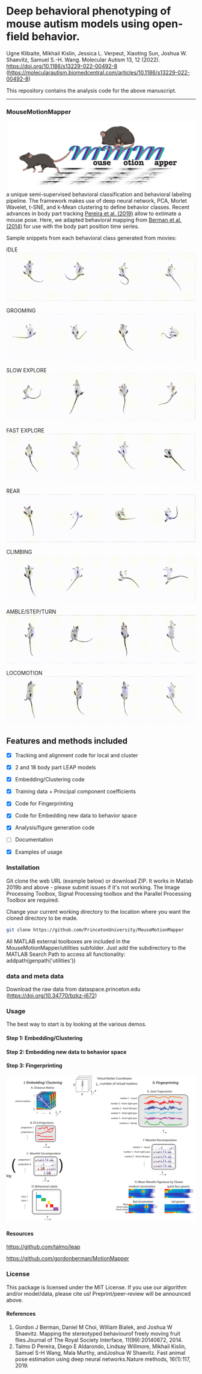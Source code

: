 
# Deep behavioral phenotyping of mouse autism models using open-field behavior.
Ugne Klibaite, Mikhail Kislin, Jessica L. Verpeut, Xiaoting Sun, Joshua W. Shaevitz, Samuel S.-H. Wang.
Molecular Autism 13, 12 (2022). https://doi.org/10.1186/s13229-022-00492-8
(https://molecularautism.biomedcentral.com/articles/10.1186/s13229-022-00492-8)

This repository contains the analysis code for the above manuscript. 

------------


### MouseMotionMapper
<img src="docs/MMM_logo.png" width="500" align="right">

a unique semi-supervised behavioral classification and behavioral labeling pipeline. 
The framework makes use of deep neural network, PCA, Morlet Wavelet, t-SNE, and k-Mean clustering to define behavior classes. 
Recent advances in body part tracking [Pereira et al. (2019)](https://doi.org/10.1038/s41592-018-0234-5) allow to extimate a mouse pose. Here, we adapted behavioral mapping from [Berman et al. (2014)](https://doi.org/10.1098/rsif.2014.0672) for use with the body part position time series.
 
Sample snippets from each behavioral class generated from movies:

IDLE
![](docs/stackedMov_1_b.gif)

GROOMING
![](docs/stackedMov_2_b.gif)

SLOW EXPLORE
![](docs/stackedMov_3_b.gif)

FAST EXPLORE
![](docs/stackedMov_4_b.gif)

REAR
![](docs/stackedMov_5_b.gif)

CLIMBING
![](docs/stackedMov_6_b.gif)

AMBLE/STEP/TURN
![](docs/stackedMov_7_b.gif)

LOCOMOTION
![](docs/stackedMov_8_b.gif)

## Features and methods included

- [x] Tracking and alignment code for local and cluster
- [x] 2 and 18 body part LEAP models
- [x] Embedding/Clustering code
- [x] Training data + Principal component coefficients 
- [x] Code for Fingerprinting
- [x] Code for Embedding new data to behavior space
- [x] Analysis/figure generation code
- [ ] Documentation
- [x] Examples of usage


### Installation

Git clone the web URL (example below) or download ZIP. It works in Matlab 2019b and above - please submit issues if it's not working. The Image Processing Toolbox, Signal Processing toolbox and the Parallel Processing Toolbox are required.

Change your current working directory to the location where you want the cloned directory to be made.
```bash
git clone https://github.com/PrincetonUniversity/MouseMotionMapper
```
All MATLAB external toolboxes are included in the MouseMotionMapper/utilities subfolder. Just add the subdirectory to the MATLAB Search Path to access all functionality:
addpath(genpath('utilities'))

### data and meta data
Download the raw data from dataspace.princeton.edu (https://doi.org/10.34770/bzkz-j672)


### Usage
The best way to start is by looking at the various demos.

#### Step 1: Embedding/Clustering

#### Step 2: Embedding new data to behavior space

#### Step 3: Fingerprinting

![](docs/Flowchart.png)

#### Resources
https://github.com/talmo/leap

https://github.com/gordonberman/MotionMapper


### License
This package is licensed under the MIT License. If you use our algorithm and/or model/data, please cite us! Preprint/peer-review will be announced above.

#### References
1. Gordon J Berman, Daniel M Choi, William Bialek, and Joshua W Shaevitz. Mapping the stereotyped behaviourof freely moving fruit flies.Journal of The Royal Society Interface, 11(99):20140672, 2014.
2. Talmo D Pereira, Diego E Aldarondo, Lindsay Willmore, Mikhail Kislin, Samuel S-H Wang, Mala Murthy, andJoshua W Shaevitz. Fast animal pose estimation using deep neural networks.Nature methods, 16(1):117, 2019.

